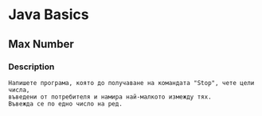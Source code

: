 # Java Basics

## Max Number

### Description

    Напишете програма, която до получаване на командата "Stop", чете цели числа, 
    въведени от потребителя и намира най-малкото измежду тях.
    Въвежда се по едно число на ред.